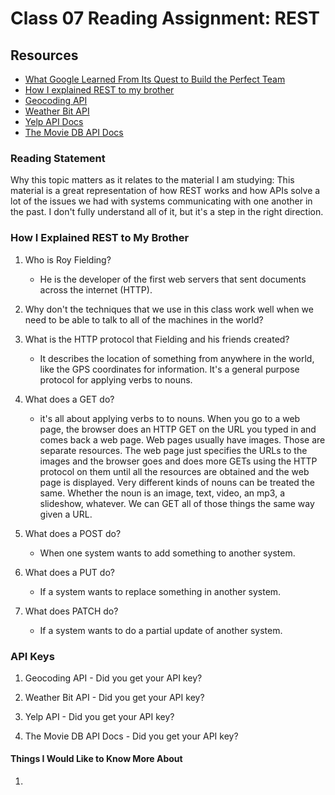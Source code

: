 # Class 07 Reading Assignment: REST

## Resources

* [What Google Learned From Its Quest to Build the Perfect Team](https://www.nytimes.com/2016/02/28/magazine/what-google-learned-from-its-quest-to-build-the-perfect-team.html)
* [How I explained REST to my brother](https://gist.github.com/brookr/5977550)
* [Geocoding API](https://locationiq.com/)
* [Weather Bit API](https://www.weatherbit.io/)
* [Yelp API Docs](https://docs.developer.yelp.com/reference/v3_business_search)
* [The Movie DB API Docs](https://developers.themoviedb.org/3/getting-started/introduction)

### Reading Statement

Why this topic matters as it relates to the material I am studying: This material is a great representation of how REST works and how APIs solve a lot of the issues we had with systems communicating with one another in the past. I don't fully understand all of it, but it's a step in the right direction.

### How I Explained REST to My Brother

1. Who is Roy Fielding?

   * He is the developer of the first web servers that sent documents across the internet (HTTP).

2. Why don't the techniques that we use in this class work well when we need to be able to talk to all of the machines in the world?

3. What is the HTTP protocol that Fielding and his friends created?

   * It describes the location of something from anywhere in the world, like the GPS coordinates for information. It's a general purpose protocol for applying verbs to nouns.

4. What does a GET do?

   * it's all about applying verbs to to nouns. When you go to a web page, the browser does an HTTP GET on the URL you typed in and comes back a web page. Web pages usually have images. Those are separate resources. The web page just specifies the URLs to the images and the browser goes and does more GETs using the HTTP protocol on them until all the resources are obtained and the web page is displayed. Very different kinds of nouns can be treated the same. Whether the noun is an image, text, video, an mp3, a slideshow, whatever. We can GET all of those things the same way given a URL.

5. What does a POST do?

   * When one system wants to add something to another system.

6. What does a PUT do?

   * If a system wants to replace something in another system.

7. What does PATCH do?

   * If a system wants to do a partial update of another system.

### API Keys

1. Geocoding API - Did you get your API key?

2. Weather Bit API - Did you get your API key?

3. Yelp API - Did you get your API key?

4. The Movie DB API Docs - Did you get your API key?

#### Things I Would Like to Know More About

1. 
